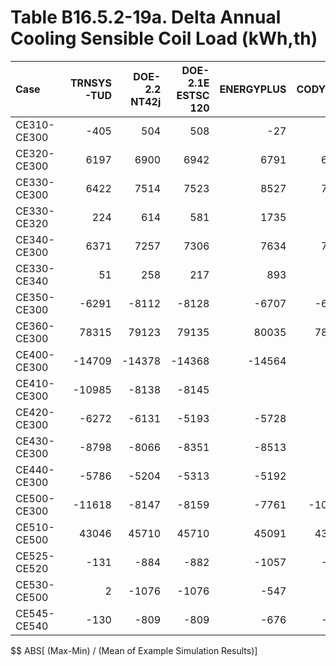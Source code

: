 # Table B16.5.2-19a. Delta Annual Cooling Sensible Coil Load (kWh,th)
| Case        | TRNSYS-TUD | DOE-2.2 NT42j | DOE-2.1E ESTSC 120 | ENERGYPLUS | CODYRUN | HOT3000 |     |    Min |    Max |   Mean | Dev % $$ |     | TEST 0.0.0 | 
|:----------- | ----------:| -------------:| ------------------:| ----------:| -------:| -------:| ---:| ------:| ------:| ------:| --------:| ---:| ----------:| 
| CE310-CE300 |       -405 |           504 |                508 |        -27 |     -24 |    -108 |     |   -405 |    508 |     75 |   1224.5 |     |        508 | 
| CE320-CE300 |       6197 |          6900 |               6942 |       6791 |    6799 |    7543 |     |   6197 |   7543 |   6862 |     19.6 |     |       6942 | 
| CE330-CE300 |       6422 |          7514 |               7523 |       8527 |    7440 |    6631 |     |   6422 |   8527 |   7343 |     28.7 |     |       7523 | 
| CE330-CE320 |        224 |           614 |                581 |       1735 |     641 |    -912 |     |   -912 |   1735 |    480 |    550.9 |     |        581 | 
| CE340-CE300 |       6371 |          7257 |               7306 |       7634 |    7171 |    6215 |     |   6215 |   7634 |   6992 |     20.3 |     |       7306 | 
| CE330-CE340 |         51 |           258 |                217 |        893 |     269 |     416 |     |     51 |    893 |    351 |    240.2 |     |        217 | 
| CE350-CE300 |      -6291 |         -8112 |              -8128 |      -6707 |   -6621 |   -6423 |     |  -8128 |  -6291 |  -7047 |     26.1 |     |      -8128 | 
| CE360-CE300 |      78315 |         79123 |              79135 |      80035 |   78996 |   79506 |     |  78315 |  80035 |  79185 |      2.2 |     |      79135 | 
| CE400-CE300 |     -14709 |        -14378 |             -14368 |     -14564 |         |  -14010 |     | -14709 | -14010 | -14406 |      4.9 |     |     -14368 | 
| CE410-CE300 |     -10985 |         -8138 |              -8145 |            |         |   -9606 |     | -10985 |  -8138 |  -9219 |     30.9 |     |      -8145 | 
| CE420-CE300 |      -6272 |         -6131 |              -5193 |      -5728 |         |   -5207 |     |  -6272 |  -5193 |  -5706 |     18.9 |     |      -5193 | 
| CE430-CE300 |      -8798 |         -8066 |              -8351 |      -8513 |         |   -9048 |     |  -9048 |  -8066 |  -8555 |     11.5 |     |      -8351 | 
| CE440-CE300 |      -5786 |         -5204 |              -5313 |      -5192 |         |   -5406 |     |  -5786 |  -5192 |  -5380 |     11.0 |     |      -5313 | 
| CE500-CE300 |     -11618 |         -8147 |              -8159 |      -7761 |  -10335 |   -7661 |     | -11618 |  -7661 |  -8947 |     44.2 |     |      -8159 | 
| CE510-CE500 |      43046 |         45710 |              45710 |      45091 |   43051 |   45083 |     |  43046 |  45710 |  44615 |      6.0 |     |      45710 | 
| CE525-CE520 |       -131 |          -884 |               -882 |      -1057 |    -202 |    -949 |     |  -1057 |   -131 |   -684 |    135.4 |     |       -882 | 
| CE530-CE500 |          2 |         -1076 |              -1076 |       -547 |       0 |    -528 |     |  -1076 |      2 |   -538 |    200.6 |     |      -1076 | 
| CE545-CE540 |       -130 |          -809 |               -809 |       -676 |    -202 |    -792 |     |   -809 |   -130 |   -570 |    119.1 |     |       -809 | 

$$ ABS[ (Max-Min) / (Mean of Example Simulation Results)]


